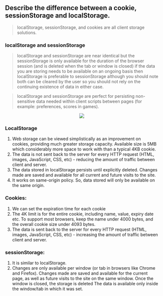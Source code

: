 ## Describe the difference between a cookie, sessionStorage and localStorage.

> localStorage, sessionStorage, and cookies are all client storage solutions.

### localStorage and sessionStorage

> localStorage and sessionStorage are near identical but the sessionStorage is only available for the duration 
of the browser session (and is deleted when the tab or window is closed) if the data you are storing needs to be available on an 
ongoing basis then localStorage is preferable to sessionStorage although you should note both can be cleared by the user so you should not
rely on the continuing existence of data in either case.

> localStorage and sessionStorage are perfect for persisting non-sensitive data needed within client scripts between pages (for example: preferences, scores in games).

<div align="center">

<img src="https://i.stack.imgur.com/sMNoo.png" />

</div>


### LocalStorage

1. Web storage can be viewed simplistically as an improvement on cookies, providing much greater storage capacity. Available size is 5MB which considerably more space to work with than a typical 4KB cookie.
2. The data is not sent back to the server for every HTTP request (HTML, images, JavaScript, CSS, etc) - reducing the amount of traffic between client and server.
3. The data stored in localStorage persists until explicitly deleted. Changes made are saved and available for all current and future visits to the site.
4. It works on same-origin policy. So, data stored will only be available on the same origin.

### Cookies:
1. We can set the expiration time for each cookie
2. The 4K limit is for the entire cookie, including name, value, expiry date etc. To support most browsers, keep the name under 4000 bytes, and the overall cookie size under 4093 bytes.
3. The data is sent back to the server for every HTTP request (HTML, images, JavaScript, CSS, etc) - increasing the amount of traffic between client and server.

### sessionStorage:
1. It is similar to localStorage.
2. Changes are only available per window (or tab in browsers like Chrome and Firefox). Changes made are saved and available for the current page, as well as future visits to the site on the same window. Once the window is closed, the storage is deleted
The data is available only inside the window/tab in which it was set.

